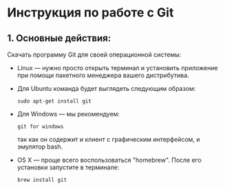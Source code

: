 # Инструкция по работе с Git


## 1. Основные действия:
Скачать программу Git для своей операционной системы:
 - Linux — нужно просто открыть терминал и установить приложение при помощи пакетного менеджера вашего дистрибутива. 
 - Для Ubuntu команда будет выглядеть следующим образом:
  
       sudo apt-get install git

-  Для Windows — мы рекомендуем: 

       git for windows

   так как он содержит и клиент с графическим интерфейсом, и эмулятор bash.

- OS X — проще всего воспользоваться "homebrew". После его установки запустите в терминале:

      brew install git